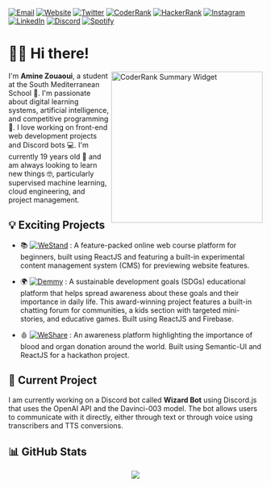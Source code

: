 [![Email](https://img.shields.io/badge/Gmail-D14836?style=for-the-badge&logo=gmail&logoColor=white)](mailto:amine.zouaouui2011@gmail.com) [![Website](https://img.shields.io/badge/website-000000?style=for-the-badge&logo=About.me&logoColor=white)](https://vortrix.live) [![Twitter](https://img.shields.io/twitter/follow/Vortrix5.svg?style=for-the-badge&logo=twitter)](https://twitter.com/Vortrix5) [![CoderRank](https://img.shields.io/badge/CodersRank-67A4AC?style=for-the-badge&logo=CodersRank&logoColor=white)](https://profile.codersrank.io/user/vortrix5) [![HackerRank](https://img.shields.io/badge/-Hackerrank-2EC866?style=for-the-badge&logo=HackerRank&logoColor=white)](https://www.hackerrank.com/AmineZouaoui) [![Instagram](https://img.shields.io/badge/-Instagram-C13584?style=for-the-badge&logo=instagram&labelColor=C13584&logo=instagram&logoColor=white)](https://www.instagram.com/amine.zouaoui/) [![LinkedIn](https://img.shields.io/badge/-LinkedIn-0077B5?style=for-the-badge&logo=appveyor&logo=linkedin&logoColor=white)](https://www.linkedin.com/in/amine-zouaoui-753919166/) [![Discord](https://img.shields.io/badge/Discord-5865F2?style=for-the-badge&logo=discord&logoColor=white&label=Vortrix%237966)]() [![Spotify](https://img.shields.io/badge/-Spotify-2DB394?style=for-the-badge&logo=spotify&logoColor=white)](https://open.spotify.com/user/277gamby5iblyr31sp26xe1kg?si=27011cb4d3c84bed)
# 🙋‍♂️ Hi there!

<a href="https://profile.codersrank.io/user/vortrix5">
  <img src="https://cr-ss-service.azurewebsites.net/api/ScreenShot?widget=summary&username=Vortrix5&badges=1&show-avatar=false&width=200&style=--badge-bg-color:%23151515;--badge-text-color:%23fff;--bg-color:%23151515;--border-radius:5px" height=300 alt="CoderRank Summary Widget" align="right" />
 </a>
<p align="left" >I'm <b>Amine Zouaoui</b>, a student at the South Mediterranean School 🏫. I'm passionate about digital learning systems, artificial intelligence, and competitive programming 🤖. I love working on front-end web development projects and Discord bots 💻. I'm currently 19 years old 🎂 and am always looking to learn new things 🤓, particularly supervised machine learning, cloud engineering, and project management.</p>




## 💡 Exciting Projects

- 📚  [![WeStand](https://img.shields.io/badge/WeStand-2f2f2f?style=for-the-badge)](https://github.com/Vortrix5/westand) : A feature-packed online web course platform for beginners, built using ReactJS and featuring a built-in experimental content management system (CMS) for previewing website features.
 
- 🌍  [![Demmy](https://img.shields.io/badge/Demmy-2f2f2f?style=for-the-badge)](https://github.com/Vortrix5/demmy) : A sustainable development goals (SDGs) educational platform that helps spread awareness about these goals and their importance in daily life. This award-winning project features a built-in chatting forum for communities, a kids section with targeted mini-stories, and educative games. Built using ReactJS and Firebase.
 
- 🩸  [![WeShare](https://img.shields.io/badge/WeShare-2f2f2f?style=for-the-badge)](https://github.com/Vortrix5/weshare) : An awareness platform highlighting the importance of blood and organ donation around the world. Built using Semantic-UI and ReactJS for a hackathon project.


## 🚧 Current Project

I am currently working on a Discord bot called **Wizard Bot** using Discord.js that uses the OpenAI API and the Davinci-003 model. The bot allows users to communicate with it directly, either through text or through voice using transcribers and TTS conversions.

## 📊 GitHub Stats

<div align="center">  
  <a href="https://github.com/anuraghazra/github-readme-stats"> 
<img  src="https://github-readme-stats.vercel.app/api?username=Vortrix5&&show_icons=true&theme=dark"/>
  </a>
  </div>
